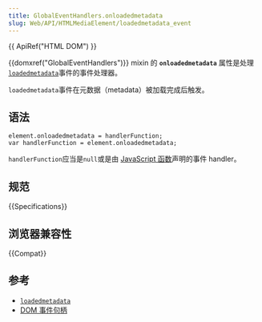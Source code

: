 ```yaml
---
title: GlobalEventHandlers.onloadedmetadata
slug: Web/API/HTMLMediaElement/loadedmetadata_event
---
```


{{ ApiRef("HTML DOM") }}

{{domxref("GlobalEventHandlers")}} mixin 的 **`onloadedmetadata`** 属性是处理 [`loadedmetadata`](/zh-CN/docs/Web/API/HTMLMediaElement/loadedmetadata_event)事件的事件处理器。

`loadedmetadata`事件在元数据（metadata）被加载完成后触发。

## 语法

```plain
element.onloadedmetadata = handlerFunction;
var handlerFunction = element.onloadedmetadata;
```

`handlerFunction`应当是`null`或是由 [JavaScript 函数](/zh-CN/docs/Web/JavaScript/Reference/Functions)声明的事件 handler。

## 规范

{{Specifications}}

## 浏览器兼容性

{{Compat}}

## 参考

- [`loadedmetadata`](/zh-CN/docs/Web/API/HTMLMediaElement/loadedmetadata_event)
- [DOM 事件句柄](/zh-CN/docs/Web/Guide/Events/Event_handlers)
